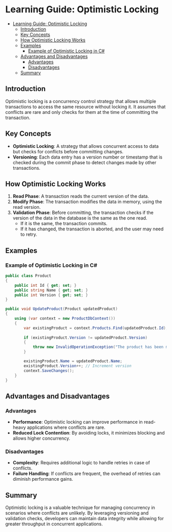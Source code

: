 # Learning Guide: Optimistic Locking

- [Learning Guide: Optimistic Locking](#learning-guide-optimistic-locking)
  - [Introduction](#introduction)
  - [Key Concepts](#key-concepts)
  - [How Optimistic Locking Works](#how-optimistic-locking-works)
  - [Examples](#examples)
    - [Example of Optimistic Locking in C#](#example-of-optimistic-locking-in-c)
  - [Advantages and Disadvantages](#advantages-and-disadvantages)
    - [Advantages](#advantages)
    - [Disadvantages](#disadvantages)
  - [Summary](#summary)

## Introduction

Optimistic locking is a concurrency control strategy that allows multiple transactions to access the same resource without locking it. It assumes that conflicts are rare and only checks for them at the time of committing the transaction.

## Key Concepts

- **Optimistic Locking**: A strategy that allows concurrent access to data but checks for conflicts before committing changes.
- **Versioning**: Each data entry has a version number or timestamp that is checked during the commit phase to detect changes made by other transactions.

## How Optimistic Locking Works

1. **Read Phase**: A transaction reads the current version of the data.
2. **Modify Phase**: The transaction modifies the data in memory, using the read version.
3. **Validation Phase**: Before committing, the transaction checks if the version of the data in the database is the same as the one read.
   - If it is the same, the transaction commits.
   - If it has changed, the transaction is aborted, and the user may need to retry.

## Examples

### Example of Optimistic Locking in C#

```csharp
public class Product
{
    public int Id { get; set; }
    public string Name { get; set; }
    public int Version { get; set; }
}

public void UpdateProduct(Product updatedProduct)
{
    using (var context = new ProductDbContext())
    {
        var existingProduct = context.Products.Find(updatedProduct.Id);
        
        if (existingProduct.Version != updatedProduct.Version)
        {
            throw new InvalidOperationException("The product has been modified by another transaction.");
        }

        existingProduct.Name = updatedProduct.Name;
        existingProduct.Version++; // Increment version
        context.SaveChanges();
    }
}
```

## Advantages and Disadvantages

### Advantages

- **Performance**: Optimistic locking can improve performance in read-heavy applications where conflicts are rare.
- **Reduced Lock Contention**: By avoiding locks, it minimizes blocking and allows higher concurrency.

### Disadvantages

- **Complexity**: Requires additional logic to handle retries in case of conflicts.
- **Failure Handling**: If conflicts are frequent, the overhead of retries can diminish performance gains.

## Summary

Optimistic locking is a valuable technique for managing concurrency in scenarios where conflicts are unlikely. By leveraging versioning and validation checks, developers can maintain data integrity while allowing for greater throughput in concurrent applications.
